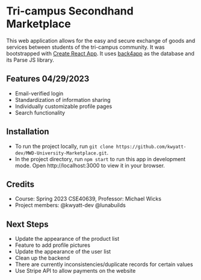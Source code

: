 # Tri-campus Secondhand Marketplace

This web application allows for the easy and secure exchange of goods and services between students of the tri-campus community. It was bootstrapped with [Create React App](https://github.com/facebook/create-react-app). It uses [back4app](https://github.com/back4app) as the database and its Parse JS library. 

## Features 04/29/2023
- Email-verified login
- Standardization of information sharing
- Individually customizable profile pages
- Search functionality

## Installation
- To run the project locally, run `git clone https://github.com/kwyatt-dev/MWD-University-Marketplace.git`.
- In the project directory, run `npm start` to run this app in development mode. Open http://localhost:3000 to view it in your browser.

## Credits
- Course: Spring 2023 CSE40639, Professor: Michael Wicks
- Project members: @kwyatt-dev @lunabuilds

## Next Steps
- Update the appearance of the product list
- Feature to add profile pictures
- Update the appearance of the user list
- Clean up the backend
- There are currently inconsistencies/duplicate records for certain values
- Use Stripe API to allow payments on the website
